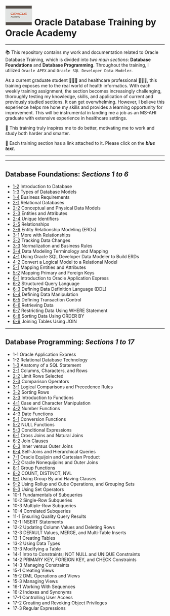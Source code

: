 # <img src="https://github.com/raqssoriano/oracle-db-training/blob/main/oracle/Oracle.png" alt="GCP" width="85" />   Oracle Database Training by Oracle Academy 
---
📚 This repository contains my work and documentation related to Oracle Database Training, which is divided into *two main sections*: **Database Foundations** and **Database Programming**. Throughout the training, I utilized `Oracle APEX` and `Oracle SQL Developer Data Modeler`.

As a current graduate student 👩🏻‍💻 and healthcare professional 👩🏻‍⚕️, this training exposes me to the real world of health informatics. With each weekly training assignment, the section becomes increasingly challenging, thoroughly testing my knowledge, skills, and application of current and previously studied sections. It can get overwhelming. However, I believe this experience helps me hone my skills and provides a learning opportunity for improvement. This will be instrumental in landing me a job as an MS-AHI graduate with extensive experience in healthcare settings.

🎯 This training truly inspires me to do better, motivating me to work and study both harder and smarter.

🔗 Each training section has a link attached to it. Please click on the _**blue text**_.
    
---
---

## Database Foundations: _**Sections 1 to 6**_
  - [1-2](https://github.com/raqssoriano/oracle-db-training/tree/main/SQL-week-1) Introduction to Database
  - [1-3](https://github.com/raqssoriano/oracle-db-training/tree/main/SQL-week-1) Types of Database Models
  - [1-4](https://github.com/raqssoriano/oracle-db-training/tree/main/SQL-week-1) Business Requirements
  - [2-1](https://github.com/raqssoriano/oracle-db-training/tree/main/SQL-week-1) Relational Databases
  - [2-2](https://github.com/raqssoriano/oracle-db-training/tree/main/SQL-week-1) Conceptual and Physical Data Models
  - [2-3](https://github.com/raqssoriano/oracle-db-training/tree/main/SQL-week-1) Entities and Attributes
  - [2-4](https://github.com/raqssoriano/oracle-db-training/tree/main/SQL-week-1) Unique Identifiers
  - [2-5](https://github.com/raqssoriano/oracle-db-training/tree/main/SQL-week-1) Relationships
  - [2-6](https://github.com/raqssoriano/oracle-db-training/tree/main/SQL-week-1) Entity Relationship Modeling (ERDs)
  - [3-1](https://github.com/raqssoriano/oracle-db-training/tree/main/SQL-week-1) More with Relationships
  - [3-2](https://github.com/raqssoriano/oracle-db-training/tree/main/SQL-week-1) Tracking Data Changes
  - [3-3](https://github.com/raqssoriano/oracle-db-training/tree/main/SQL-week-1) Normalization and Business Rules
  - [3-4](https://github.com/raqssoriano/oracle-db-training/tree/main/SQL-week-1) Data Modeling Terminology and Mapping
  - [4-1](https://github.com/raqssoriano/oracle-db-training/tree/main/SQL-wk-2-UPDATED/SQL-week-2) Using Oracle SQL Developer Data Modeler to Build ERDs
  - [4-2](https://github.com/raqssoriano/oracle-db-training/tree/main/SQL-wk-2-UPDATED/SQL-week-2) Convert a Logical Model to a Relational Model
  - [5-1](https://github.com/raqssoriano/oracle-db-training/tree/main/SQL-wk-2-UPDATED/SQL-week-2) Mapping Entities and Attributes
  - [5-2](https://github.com/raqssoriano/oracle-db-training/tree/main/SQL-wk-2-UPDATED/SQL-week-2) Mapping Primary and Foreign Keys
  - [6-1](https://github.com/raqssoriano/oracle-db-training/tree/main/SQL-wk-2-UPDATED/SQL-week-2) Introduction to Oracle Application Express
  - [6-2](https://github.com/raqssoriano/oracle-db-training/tree/main/SQL-wk-2-UPDATED/SQL-week-2) Structured Query Language
  - [6-3](https://github.com/raqssoriano/oracle-db-training/tree/main/SQL-wk-2-UPDATED/SQL-week-2) Defining Data Definition Language (DDL)
  - [6-4](https://github.com/raqssoriano/oracle-db-training/tree/main/SQL-wk-2-UPDATED/SQL-week-2) Defining Data Manipulation
  - [6-5](https://github.com/raqssoriano/oracle-db-training/tree/main/SQL-wk-2-UPDATED/SQL-week-2) Defining Transaction Control
  - [6-6](https://github.com/raqssoriano/oracle-db-training/tree/main/SQL-wk-2-UPDATED/SQL-week-2) Retrieving Data
  - [6-7](https://github.com/raqssoriano/oracle-db-training/tree/main/SQL-wk-2-UPDATED/SQL-week-2) Restricting Data Using WHERE Statement
  - [6-8](https://github.com/raqssoriano/oracle-db-training/tree/main/SQL-wk-2-UPDATED/SQL-week-2) Sorting Data Using ORDER BY
  - [6-9](https://github.com/raqssoriano/oracle-db-training/tree/main/SQL-wk-2-UPDATED/SQL-week-2) Joining Tables Using JOIN
 
---

## Database Programming: _**Sections 1 to 17**_
  - 1-1 Oracle Application Express
  - 1-2 Relational Database Technology
  - [1-3](https://github.com/raqssoriano/oracle-db-training/tree/main/SQL-week-3) Anatomy of a SQL Statement
  - [2-1](https://github.com/raqssoriano/oracle-db-training/tree/main/SQL-week-3) Columns, Characters, and Rows
  - [2-2](https://github.com/raqssoriano/oracle-db-training/tree/main/SQL-week-3) Limit Rows Selected
  - [2-3](https://github.com/raqssoriano/oracle-db-training/tree/main/SQL-week-3) Comparison Operators
  - [3-1](https://github.com/raqssoriano/oracle-db-training/tree/main/SQL-week-3) Logical Comparisons and Precedence Rules
  - [3-2](https://github.com/raqssoriano/oracle-db-training/tree/main/SQL-week-3) Sorting Rows
  - [3-3](https://github.com/raqssoriano/oracle-db-training/tree/main/SQL-week-3) Introduction to Functions
  - [4-1](https://github.com/raqssoriano/oracle-db-training/tree/main/SQL-week-4) Case and Character Manipulation
  - [4-2](https://github.com/raqssoriano/oracle-db-training/tree/main/SQL-week-4) Number Functions
  - [4-3](https://github.com/raqssoriano/oracle-db-training/tree/main/SQL-week-4) Date Functions
  - [5-1](https://github.com/raqssoriano/oracle-db-training/tree/main/SQL-week-5) Conversion Functions
  - [5-2](https://github.com/raqssoriano/oracle-db-training/tree/main/SQL-week-5) NULL Functions
  - [5-3](https://github.com/raqssoriano/oracle-db-training/tree/main/SQL-week-5) Conditional Expressions 
  - [6-1](https://github.com/raqssoriano/oracle-db-training/tree/main/SQL-week-6) Cross Joins and Natural Joins
  - [6-2](https://github.com/raqssoriano/oracle-db-training/tree/main/SQL-week-6) Join Clauses
  - [6-3](https://github.com/raqssoriano/oracle-db-training/tree/main/SQL-week-6) Inner versus Outer Joins
  - [6-4](https://github.com/raqssoriano/oracle-db-training/tree/main/SQL-week-6) Self-Joins and Hierarchical Queries
  - [7-1](https://github.com/raqssoriano/oracle-db-training/tree/main/SQL-week-7) Oracle Equijoin and Cartesian Product
  - [7-2](https://github.com/raqssoriano/oracle-db-training/tree/main/SQL-week-7) Oracle Nonequijoins and Outer Joins
  - [8-1](https://github.com/raqssoriano/oracle-db-training/tree/main/SQL-week-7) Group Functions
  - [8-2](https://github.com/raqssoriano/oracle-db-training/tree/main/SQL-week-7) COUNT, DISTINCT, NVL
  - [9-1](https://github.com/raqssoriano/oracle-db-training/tree/main/SQL-week-8) Using Group By and Having Clauses
  - [9-2](https://github.com/raqssoriano/oracle-db-training/tree/main/SQL-week-8) Using Rollup and Cube Operations, and Grouping Sets
  - [9-3](https://github.com/raqssoriano/oracle-db-training/tree/main/SQL-week-8) Using Set Operators
  - 10-1 Fundamentals of Subqueries
  - 10-2 Single-Row Subqueries
  - 10-3 Multiple-Row Subqueries
  - 10-4 Correlated Subqueries
  - 11-1 Ensuring Quality Query Results
  - 12-1 INSERT Statements
  - 12-2 Updating Column Values and Deleting Rows
  - 12-3 DEFAULT Values, MERGE, and Multi-Table Inserts
  - 13-1 Creating Tables
  - 13-2 Using Data Types
  - 13-3 Modifying a Table
  - 14-1 Intro to Constraints; NOT NULL and UNIQUE Constraints
  - 14-2 PRIMARY KEY, FOREIGN KEY, and CHECK Constraints
  - 14-3 Managing Constraints
  - 15-1 Creating Views
  - 15-2 DML Operations and Views
  - 15-3 Managing Views
  - 16-1 Working With Sequences
  - 16-2 Indexes and Synonyms
  - 17-1 Controlling User Access
  - 17-2 Creating and Revoking Object Privileges
  - 17-3 Regular Expressions




